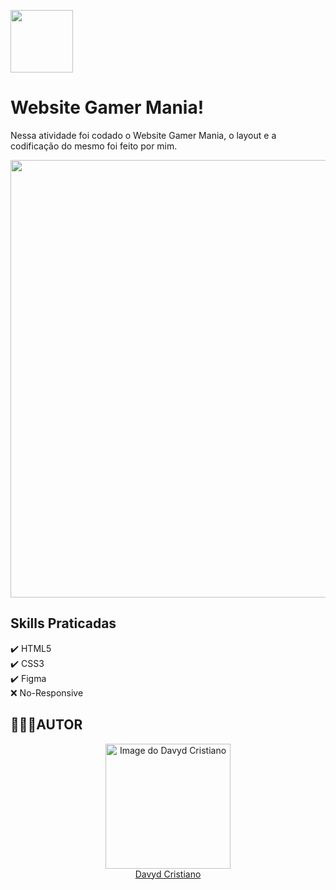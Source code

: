 <img src="https://user-images.githubusercontent.com/53920878/138993315-d0469865-6b26-46d0-88f5-bc54154b59b3.png" width="100px" align="center"></img>

# Website Gamer Mania!

Nessa atividade foi codado o Website Gamer Mania, o layout e a codificação do mesmo foi feito por mim. </br>


<img src="https://user-images.githubusercontent.com/53920878/138993039-858a73af-5e81-48c0-bdea-03f786b7b4bf.png" width="700px" align="center"></img>

## Skills Praticadas
✔️ HTML5 </br>
✔️ CSS3 </br>
✔️ Figma </br>
❌ No-Responsive </br>

## 👨🏻‍💻AUTOR
<a href="https://github.com/davydcristiano" style="align: center" width="90px">
  <a href="https://github.com/davydcristiano" style="align: center" width="90px">
    <a href="https://github.com/davydcristiano" style="align: center" width="90px">  
      <p align="center">
 <img src="https://avatars.githubusercontent.com/u/53920878?s=400&u=66625844b1ac8cf54c403e0f30361182c3cb27e2&v=4" width="200" alt="Image do Davyd Cristiano">
      </br>Davyd Cristiano
</p>
